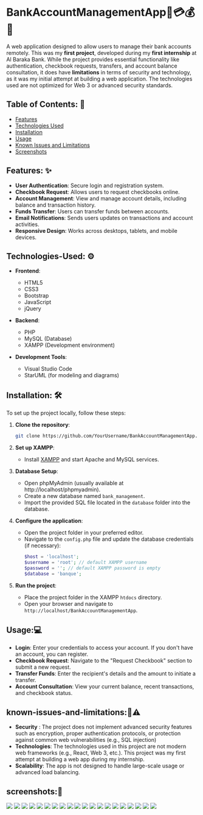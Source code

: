 # BankAccountManagementApp🏦💳💰📱

A web application designed to allow users to manage their bank accounts remotely. This was my **first project**, developed during my **first internship** at Al Baraka Bank. While the project provides essential functionality like authentication, checkbook requests, transfers, and account balance consultation, it does have **limitations** in terms of security and technology, as it was my initial attempt at building a web application. The technologies used are not optimized for Web 3 or advanced security standards.

## Table of Contents: 📁
- [Features](#Features)
- [Technologies Used](#Technologies-Used)
- [Installation](#Installation)
- [Usage](#usage)
- [Known Issues and Limitations](#Known-issues-and-limitations)
- [Screenshots](#screenshots)

## Features: ✨
- **User Authentication**: Secure login and registration system.
- **Checkbook Request**: Allows users to request checkbooks online.
- **Account Management**: View and manage account details, including balance and transaction history.
- **Funds Transfer**: Users can transfer funds between accounts.
- **Email Notifications**: Sends users updates on transactions and account activities.
- **Responsive Design**: Works across desktops, tablets, and mobile devices.

## Technologies-Used: ⚙️
- **Frontend**:
  - HTML5
  - CSS3
  - Bootstrap
  - JavaScript
  - jQuery

- **Backend**:
  - PHP
  - MySQL (Database)
  - XAMPP (Development environment)

- **Development Tools**:
  - Visual Studio Code
  - StarUML (for modeling and diagrams)

## Installation: 🛠️
To set up the project locally, follow these steps:

1. **Clone the repository**:
    ```bash
    git clone https://github.com/YourUsername/BankAccountManagementApp.git
    ```

2. **Set up XAMPP**:
   - Install [XAMPP](https://www.apachefriends.org/index.html) and start Apache and MySQL services.

3. **Database Setup**:
   - Open phpMyAdmin (usually available at http://localhost/phpmyadmin).
   - Create a new database named `bank_management`.
   - Import the provided SQL file located in the `database` folder into the database.

4. **Configure the application**:
   - Open the project folder in your preferred editor.
   - Navigate to the `config.php` file and update the database credentials (if necessary):
     ```php
     $host = 'localhost';
     $username = 'root'; // default XAMPP username
     $password = ''; // default XAMPP password is empty
     $database = 'banque';
     ```

5. **Run the project**:
   - Place the project folder in the XAMPP `htdocs` directory.
   - Open your browser and navigate to `http://localhost/BankAccountManagementApp`.

## Usage:💻
- **Login**: Enter your credentials to access your account. If you don't have an account, you can register.
- **Checkbook Request**: Navigate to the "Request Checkbook" section to submit a new request.
- **Transfer Funds**: Enter the recipient's details and the amount to initiate a transfer.
- **Account Consultation**: View your current balance, recent transactions, and checkbook status.
  
## known-issues-and-limitations:📌⚠️
- **Security** : The project does not implement advanced security features such as encryption, proper authentication protocols, or protection against common web vulnerabilities (e.g., SQL injection)
- **Technologies**: The technologies used in this project are not modern web frameworks (e.g., React, Web 3, etc.). This project was my first attempt at building a web app during my internship.
- **Scalability**: The app is not designed to handle large-scale usage or advanced load balancing.
  
## screenshots:📸

<img src='./images/diag.png'>
<img src='./images/acc1.png'>
<img src='./images/acc2.png'>
<img src='./images/bienvenue.png'>
<img src='./images/mdpoublie.png'>
<img src='./images/changmdp.png'>
<img src='./images/changmdp.png'>
<img src='./images/insccri.png'>
<img src='./images/demcheq.png'>
<img src='./images/vir.png'>
<img src='./images/table_utilisateur.png'>
<img src='./images/table_compte.png'>
<img src='./images/table_vir.png'>
<img src='./images/table_compte_apres_vir.png'>
<img src='./images/table_chequier.png'>
<img src='./images/consultation.png'>
<img src='./images/details_consul.png'>
<img src='./images/contact.png'>
<img src='./images/hist.png'>
<img src='./images/services.png'>